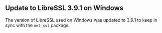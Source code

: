 ## Update to LibreSSL 3.9.1 on Windows

The version of LibreSSL used on Windows was updated to 3.9.1 to keep in sync with the `net_ssl` package.
